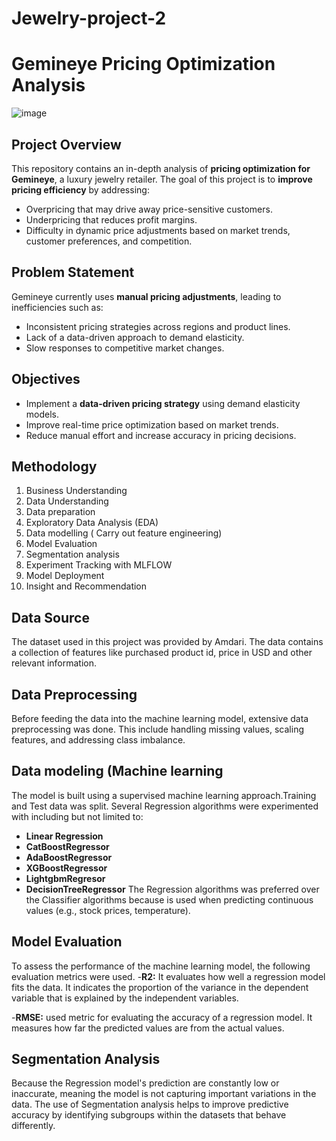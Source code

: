 # Jewelry-project-2
# Gemineye Pricing Optimization Analysis
![image](https://github.com/user-attachments/assets/bf3a5711-0619-4138-a7e1-c7957630c182)


##  Project Overview
This repository contains an in-depth analysis of **pricing optimization for Gemineye**, a luxury jewelry retailer. The goal of this project is to **improve pricing efficiency** by addressing:
- Overpricing that may drive away price-sensitive customers.
- Underpricing that reduces profit margins.
- Difficulty in dynamic price adjustments based on market trends, customer preferences, and competition.

##  Problem Statement
Gemineye currently uses **manual pricing adjustments**, leading to inefficiencies such as:
- Inconsistent pricing strategies across regions and product lines.
- Lack of a data-driven approach to demand elasticity.
- Slow responses to competitive market changes.

##  Objectives
- Implement a **data-driven pricing strategy** using demand elasticity models.
- Improve real-time price optimization based on market trends.
- Reduce manual effort and increase accuracy in pricing decisions.

##  Methodology
1. Business Understanding  
2. Data Understanding  
3. Data preparation
4. Exploratory Data Analysis (EDA)
5. Data modelling ( Carry out feature engineering)
6. Model Evaluation 
7. Segmentation analysis
8. Experiment Tracking with MLFLOW
9. Model Deployment
10. Insight and Recommendation

## Data Source
The dataset used in this project was provided by Amdari. The data contains a collection of features like purchased product id, price in USD and other relevant information.

## Data Preprocessing
Before feeding the data into the machine learning model, extensive data preprocessing was done. This include handling missing values, scaling features, and addressing class imbalance.

## Data modeling (Machine learning
The model is built using a supervised machine learning approach.Training and Test data was split. Several Regression algorithms were experimented with including but not limited to:
- **Linear Regression**
- **CatBoostRegressor**
- **AdaBoostRegressor**
- **XGBoostRegressor**
- **LightgbmRegresor**
- **DecisionTreeRegressor**
The Regression algorithms was preferred over the Classifier algorithms because is used when predicting continuous values (e.g., stock prices, temperature).

## Model Evaluation
To assess the performance of the machine learning model, the following evaluation metrics were used.
-**R2:** It evaluates how well a regression model fits the data. It indicates the proportion of the variance in the dependent variable that is explained by the independent variables.

-**RMSE:** used metric for evaluating the accuracy of a regression model. It measures how far the predicted values are from the actual values.

## Segmentation Analysis
Because the Regression model's prediction are constantly low or inaccurate, meaning the model is not capturing important variations in the data. The use of Segmentation analysis helps to improve predictive accuracy by identifying subgroups within the datasets that behave differently.


